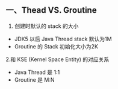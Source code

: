 ## 一、Thead VS. Groutine
1. 创建时默认的 stack 的大小
* JDK5 以后 Java Thread stack 默认为1M
* Groutine 的 Stack 初始化大小为2K

2.和 KSE (Kernel Space Entity) 的对应关系
* Java Thread 是 1:1
* Groutine 是 M:N